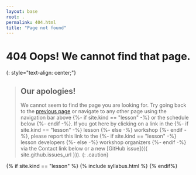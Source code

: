 ```yaml
---
layout: base
root: .
permalink: 404.html
title: "Page not found"
---
```


# 404 Oops! We cannot find that page.
{: style="text-align: center;"}

> ## Our apologies!
>
> We cannot seem to find the page you are looking for.
> Try going back to the <a href="javascript:history.back()">previous page</a> or
> navigate to any other page using the navigation bar above
> {%- if site.kind == "lesson" -%} or the schedule below {%- endif -%}.
> If you got here by clicking on a link in the
> {%- if site.kind == "lesson" -%} lesson {%- else -%} workshop {%- endif -%},
> please report this link to the
> {%- if site.kind == "lesson" -%} lesson developers {%- else -%} workshop organizers {%- endif -%} via the Contact link below or a new [GitHub issue]({{ site.github.issues_url }}).
{: .caution}

{% if site.kind == "lesson" %}
  {% include syllabus.html %}
{% endif%}
